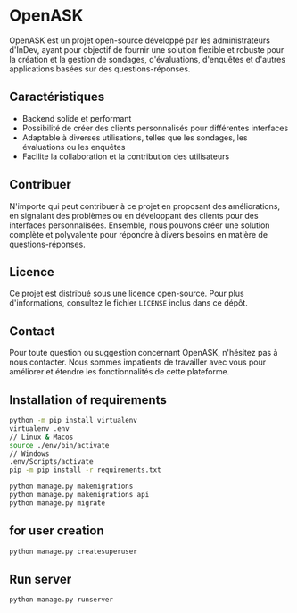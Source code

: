 # OpenASK

OpenASK est un projet open-source développé par les administrateurs d'InDev, ayant pour objectif de fournir une solution flexible et robuste pour la création et la gestion de sondages, d'évaluations, d'enquêtes et d'autres applications basées sur des questions-réponses.

## Caractéristiques

- Backend solide et performant
- Possibilité de créer des clients personnalisés pour différentes interfaces
- Adaptable à diverses utilisations, telles que les sondages, les évaluations ou les enquêtes
- Facilite la collaboration et la contribution des utilisateurs

## Contribuer

N'importe qui peut contribuer à ce projet en proposant des améliorations, en signalant des problèmes ou en développant des clients pour des interfaces personnalisées. Ensemble, nous pouvons créer une solution complète et polyvalente pour répondre à divers besoins en matière de questions-réponses.

## Licence

Ce projet est distribué sous une licence open-source. Pour plus d'informations, consultez le fichier `LICENSE` inclus dans ce dépôt.

## Contact

Pour toute question ou suggestion concernant OpenASK, n'hésitez pas à nous contacter. Nous sommes impatients de travailler avec vous pour améliorer et étendre les fonctionnalités de cette plateforme.

## Installation of requirements

```bash
python -m pip install virtualenv
virtualenv .env
// Linux & Macos
source ./env/bin/activate
// Windows
.env/Scripts/activate
pip -m pip install -r requirements.txt

python manage.py makemigrations
python manage.py makemigrations api
python manage.py migrate
```

## for user creation

```bash
python manage.py createsuperuser

```
## Run server

```bash
python manage.py runserver
```
